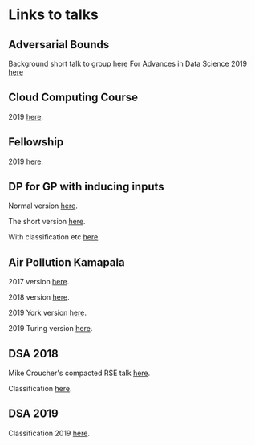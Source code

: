 # Links to talks

## Adversarial Bounds

Background short talk to group <a href="https://lionfish0.github.io/presentations/adversarial/">here</a>
For Advances in Data Science 2019 <a href="https://lionfish0.github.io/presentations/adversarial_advances/">here</a>

## Cloud Computing Course

2019 <a href="https://lionfish0.github.io/presentations/cloudcompute/#/">here</a>.	

## Fellowship

2019 <a href="https://lionfish0.github.io/presentations/fellowship/#/">here</a>.	

## DP for GP with inducing inputs

Normal version <a href="https://lionfish0.github.io/presentations/dp4gp/#/">here</a>.	

The short version <a href="https://lionfish0.github.io/presentations/dp4gp/small.html#/">here</a>.

With classification etc <a href="https://lionfish0.github.io/presentations/dp4gp2">here</a>.

## Air Pollution Kamapala

2017 version <a href="https://lionfish0.github.io/presentations/airpol/index.html">here</a>.	

2018 version <a href="https://lionfish0.github.io/presentations/airpol/expanded2018.html">here</a>.

2019 York version <a href="https://lionfish0.github.io/presentations/airpol/index2019.html">here</a>.

2019 Turing version <a href="https://lionfish0.github.io/presentations/airpol/index_turing.html">here</a>.

## DSA 2018

Mike Croucher's compacted RSE talk <a href="https://lionfish0.github.io/presentations/DSA_crouchers_talk_short">here</a>.

Classification <a href="https://lionfish0.github.io/presentations/DSA_Classification_talk">here</a>.	

## DSA 2019

Classification 2019 <a href="https://lionfish0.github.io/presentations/DSA2019_Classification_talk">here</a>.	

